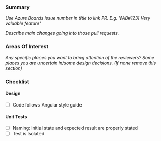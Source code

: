 ### Summary

_Use Azure Boards issue number in title to link PR. E.g. '[AB#123] Very valuable feature'_

_Describe main changes going into those pull requests._

### Areas Of Interest

_Any specific places you want to bring attention of the reviewers? Some places you are uncertain in/some design decisions. (If none remove this section)_

### Checklist

#### Design

- [ ] Code follows Angular style guide

#### Unit Tests

- [ ] Naming: Initial state and expected result are properly stated
- [ ] Test is Isolated
